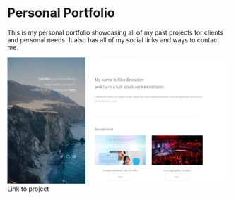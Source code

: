 <div>
  <h1>Personal Portfolio</h1>
  <p>This is my personal portfolio showcasing all of my past projects for clients and personal needs. It also has all of my social links and ways to contact me.</p>
  <img src='Personal Portfolio/images/fulls/Screenshot 2023-07-22 124613.png'>
  <span><a src='https://alexbrewster.netlify.app'>Link to project</span>
</div>
<div>
  <h1></h1>
</div>
